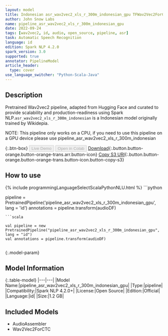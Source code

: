 ```yaml
---
layout: model
title: Indonesian asr_wav2vec2_xls_r_300m_indonesian_gpu TFWav2Vec2ForCTC from Wikidepia
author: John Snow Labs
name: pipeline_asr_wav2vec2_xls_r_300m_indonesian_gpu
date: 2022-09-24
tags: [wav2vec2, id, audio, open_source, pipeline, asr]
task: Automatic Speech Recognition
language: id
edition: Spark NLP 4.2.0
spark_version: 3.0
supported: true
annotator: PipelineModel
article_header:
  type: cover
use_language_switcher: "Python-Scala-Java"
---
```


## Description

Pretrained Wav2vec2  pipeline, adapted from Hugging Face and curated to provide scalability and production-readiness using Spark NLP.`asr_wav2vec2_xls_r_300m_indonesian` is a Indonesian model originally trained by Wikidepia.

NOTE: This pipeline only works on a CPU, if you need to use this pipeline on a GPU device please use pipeline_asr_wav2vec2_xls_r_300m_indonesian

{:.btn-box}
<button class="button button-orange" disabled>Live Demo</button>
<button class="button button-orange" disabled>Open in Colab</button>
[Download](https://s3.amazonaws.com/auxdata.johnsnowlabs.com/public/models/pipeline_asr_wav2vec2_xls_r_300m_indonesian_gpu_id_4.2.0_3.0_1664043033114.zip){:.button.button-orange.button-orange-trans.arr.button-icon}
[Copy S3 URI](s3://auxdata.johnsnowlabs.com/public/models/pipeline_asr_wav2vec2_xls_r_300m_indonesian_gpu_id_4.2.0_3.0_1664043033114.zip){:.button.button-orange.button-orange-trans.button-icon.button-copy-s3}

## How to use



<div class="tabs-box" markdown="1">
{% include programmingLanguageSelectScalaPythonNLU.html %}
```python

pipeline = PretrainedPipeline('pipeline_asr_wav2vec2_xls_r_300m_indonesian_gpu', lang = 'id')
annotations =  pipeline.transform(audioDF)
    
```
```scala

val pipeline = new PretrainedPipeline("pipeline_asr_wav2vec2_xls_r_300m_indonesian_gpu", lang = "id")
val annotations = pipeline.transform(audioDF)
    
```
</div>

{:.model-param}
## Model Information

{:.table-model}
|---|---|
|Model Name:|pipeline_asr_wav2vec2_xls_r_300m_indonesian_gpu|
|Type:|pipeline|
|Compatibility:|Spark NLP 4.2.0+|
|License:|Open Source|
|Edition:|Official|
|Language:|id|
|Size:|1.2 GB|

## Included Models

- AudioAssembler
- Wav2Vec2ForCTC